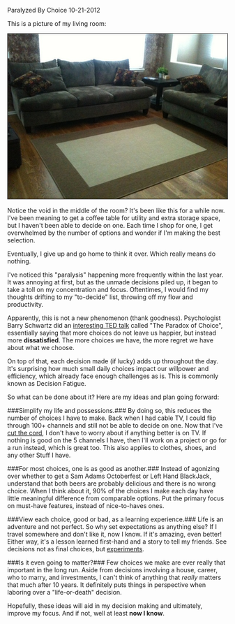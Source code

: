 Paralyzed By Choice
10-21-2012

This is a picture of my living room:

<img src="/static/living-room.jpg" width="560px" height="" alt="alex le living room" class="center" border="1px solid" />

Notice the void in the middle of the room? It's been like this for a while now. I've been meaning to get a coffee table for utility and extra storage space, but I haven't been able to decide on one. Each time I shop for one, I get overwhelmed by the number of options and wonder if I'm making the best selection.

Eventually, I give up and go home to think it over. Which really means do nothing.

I've noticed this "paralysis" happening more frequently within the last year. It was annoying at first, but as the unmade decisions piled up, it began to take a toll on my concentration and focus. Oftentimes, I would find my thoughts drifting to my "to-decide" list, throwing off my flow and productivity.

Apparently, this is not a new phenomenon (thank goodness). Psychologist Barry Schwartz did an [interesting TED talk][1] called "The Paradox of Choice", essentially saying that more choices do not leave us happier, but instead more **dissatisfied**. The more choices we have, the more regret we have about what we choose.

On top of that, each decision made (if lucky) adds up throughout the day. It's surprising how much small daily choices impact our willpower and  efficiency, which already face enough challenges as is. This is commonly known as Decision Fatigue.

So what can be done about it? Here are my ideas and plan going forward:

###Simplify my life and possessions.###
By doing so, this reduces the number of choices I have to make. Back when I had cable TV, I could flip through 100+ channels and still not be able to decide on one. Now that I've [cut the cord][2], I don't have to worry about if anything better is on TV. If nothing is good on the 5 channels I have, then I'll work on a project or go for a run instead, which is great too. This also applies to clothes, shoes, and any other Stuff I have.

###For most choices, one is as good as another.###
Instead of agonizing over whether to get a Sam Adams Octoberfest or Left Hand BlackJack, understand that both beers are probably delicious and there is no wrong choice. When I think about it, 90% of the choices I make each day have little meaningful difference from comparable options. Put the primary focus on must-have features, instead of nice-to-haves ones.

###View each choice, good or bad, as a learning experience.###
Life is an adventure and not perfect. So why set expectations as anything else? If I travel somewhere and don't like it, now I know. If it's amazing, even better! Either way, it's a lesson learned first-hand and a story to tell my friends. See decisions not as final choices, but [experiments][3].

###Is it even going to matter?###
Few choices we make are ever really that important in the long run. Aside from decisions involving a house, career, who to marry, and investments, I can't think of anything that *really* matters that much after 10 years. It definitely puts things in perspective when laboring over a "life-or-death" decision.

Hopefully, these ideas will aid in my decision making and ultimately, improve my focus. And if not, well at least **now I know**.

[1]: http://www.ted.com/talks/barry_schwartz_on_the_paradox_of_choice.html
[2]: /blog/2012/neatflix-my-netflix-api-demo.html
[3]: http://zenhabits.net/test/
